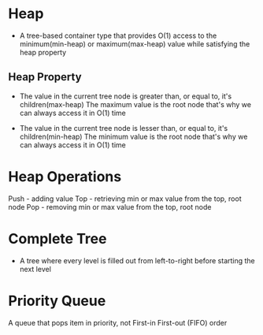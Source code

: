 # Heap

- A tree-based container type that provides O(1) access to the minimum(min-heap) or maximum(max-heap) value while satisfying the heap property

## Heap Property

- The value in the current tree node is greater than, or equal to, it's children(max-heap)
  The maximum value is the root node that's why we can always access it in O(1) time

- The value in the current tree node is lesser than, or equal to, it's children(min-heap)
  The minimum value is the root node that's why we can always access it in O(1) time

# Heap Operations

Push - adding value
Top - retrieving min or max value from the top, root node
Pop - removing min or max value from the top, root node

# Complete Tree

- A tree where every level is filled out from left-to-right before starting the next level

# Priority Queue
A queue that pops item in priority, not First-in First-out (FIFO) order
